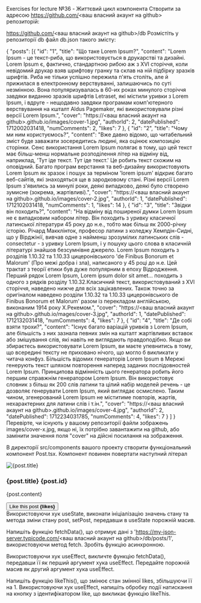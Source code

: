 Exercises for lecture №36 - Життєвий цикл компонента
Створити за адресою https://github.com/<ваш власний акаунт на github> репозиторій:

https://github.com/<ваш власний акаунт на github>/db
Розмістіть у репозиторії db файл db.json такого змісту:

{
"posts": [{
        "id": "1",
        "title": "Що таке Lorem Ipsum?",
        "content": "Lorem Ipsum - це текст-риба, що використовується в друкарстві та дизайні. Lorem Ipsum є, фактично, стандартною рибою аж з XVI сторіччя, коли невідомий друкар взяв шрифтову гранку та склав на ній підбірку зразків шрифтів. Риба не тільки успішно пережила п'ять століть, але й прижилася в електронному верствуванні, залишаючись по суті незмінною. Вона популяризувалась в 60-их роках минулого сторіччя завдяки виданню зразків шрифтів Letraset, які містили уривки з Lorem Ipsum, і вдруге - нещодавно завдяки програмам комп'ютерного верствування на кшталт Aldus Pagemaker, які використовували різні версії Lorem Ipsum.",
        "cover":	"https://<ваш власний акаунт на github>.github.io/images/cover-1.jpg",
        "authorId": 2,
        "datePublished": 1712002031418,
        "numComments": 2,
        "likes": 7
}, 
{
        "id": "2",
        "title": "Чому ми ним користуємось?",
        "content": "Вже давно відомо, що читабельний зміст буде заважати зосередитись людині, яка оцінює композицію сторінки. Сенс використання Lorem Ipsum полягає в тому, що цей текст має більш-менш нормальне розподілення літер на відміну від, наприклад, 'Тут іде текст. Тут іде текст.' Це робить текст схожим на оповідний. Багато програм верстання та веб-дизайну використовують Lorem Ipsum як зразок і пошук за терміном 'lorem ipsum' відкриє багато веб-сайтів, які знаходяться ще в зародковому стані. Різні версії Lorem Ipsum з'явились за минулі роки, деякі випадково, деякі було створено зумисне (зокрема, жартівливі).",
        "cover":	"https://<ваш власний акаунт на github>.github.io/images/cover-2.jpg",
        "authorId": 1,
        "datePublished": 1712102031418,
        "numComments": 1,
        "likes": 14
    }, 
    {
        "id": "3",
        "title": "Звідки він походить?",
        "content": "На відміну від поширеної думки Lorem Ipsum не є випадковим набором літер. Він походить з уривку класичної латинської літератури 45 року до н.е., тобто має більш як 2000-річну історію. Річард Макклінток, професор латини з коледжу Хемпдін-Сидні, що у Вірджінії, вивчав одне з найменш зрозумілих латинських слів - consectetur - з уривку Lorem Ipsum, і у пошуку цього слова в класичній літературі знайшов безсумнівне джерело. Lorem Ipsum походить з розділів 1.10.32 та 1.10.33 цицеронівського 'de Finibus Bonorum et Malorum' (Про межі добра і зла), написаного у 45 році до н.е. Цей трактат з теорії етики був дуже популярним в епоху Відродження. Перший рядок Lorem Ipsum, Lorem ipsum dolor sit amet... походить з одного з рядків розділу 1.10.32.Класичний текст, використовуваний з XVI сторіччя, наведено нижче для всіх зацікавлених. Також точно за оригіналом наведено розділи 1.10.32 та 1.10.33 цицеронівського de Finibus Bonorum et Malorum' разом із перекладом англійською, виконаним 1914 року Х.Рекемом.",
        "cover":	"https://<ваш власний акаунт на github>.github.io/mages/cover-3.jpg",
        "authorId": 1,
        "datePublished": 1712132031418,
        "numComments": 4,
        "likes": 7
    }, 
    {
        "id": "4",
        "title": "Де собі взяти трохи?",
        "content": "Існує багато варіацій уривків з Lorem Ipsum, але більшість з них зазнала певних змін на кшталт жартівливих вставок або змішування слів, які навіть не виглядають правдоподібно. Якщо ви збираєтесь використовувати Lorem Ipsum, ви маєте упевнитись в тому, що всередині тексту не приховано нічого, що могло б викликати у читача конфуз. Більшість відомих генераторів Lorem Ipsum в Мережі генерують текст шляхом повторення наперед заданих послідовностей Lorem Ipsum. Принципова відмінність цього генератора робить його першим справжнім генератором Lorem Ipsum. Він використовує словник з більш як 200 слів латини та цілий набір моделей речень - це дозволяє генерувати Lorem Ipsum, який виглядає осмислено. Таким чином, згенерований Lorem Ipsum не міститиме повторів, жартів, нехарактерних для латини слів і т.ін.",
        "cover":	"https://<ваш власний акаунт на github>.github.io/images/cover-4.jpg",
        "authorId": 2,
        "datePublished": 1712234031785,
        "numComments": 4,
        "likes": 7
    }
]
}
Перевірте, чи існують у вашому репозиторії файли зображень images/cover-х.jpg, якщо ні, їх потрібно завантажити на github, або замінити значення поля "cover" на дійсні посилання на зображення.

В директорії src/components вашого проекту створити функціональний компонент Post.tsx. Компонент повинен повертати наступний літерал

<article className='post'>
    <div className='cover-container'>
      <img src={post.cover} alt={post.title} />
    </div>
    <div className='post-footer'>
      <h3>{post.title} {post.id}</h3>
      <p>{post.content}</p>
      <button id='like'>
      Like this post <strong>{likes}</strong>
      </button>
    </div>
  </article>
Використовуючи хук useState, виконати ініціалізацію значень стану та метода зміни стану post, setPost, передавши в useState порожній масив.

Напишіть функцію fetchData(), що отримує дані з 'https://my-json-server.typicode.com/<ваш власний акаунт на github>/db/posts/1', використовуючи метод fetch. Зробіть функцію асинхронною.

Використовуючи хук useEffect, викличте функцію fetchData(), передавши її як перший аргумент хука useEffect. Передайте порожній масив як другий аргумент хука useEffect.

Напишіть функцію likeThis(), що змінює стан змінної likes, збільшуючи її на 1. Використовуючи хук useEffect, напишіть обробку події натискання на кнопку з ідентифікатором like, що викликає функцію likeThis.
